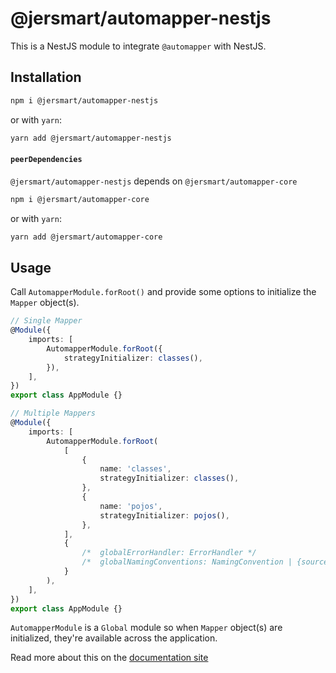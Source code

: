 # @jersmart/automapper-nestjs

This is a NestJS module to integrate `@automapper` with NestJS.

## Installation

```sh
npm i @jersmart/automapper-nestjs
```

or with `yarn`:

```sh
yarn add @jersmart/automapper-nestjs
```

#### `peerDependencies`

`@jersmart/automapper-nestjs` depends on `@jersmart/automapper-core`

```sh
npm i @jersmart/automapper-core
```

or with `yarn`:

```sh
yarn add @jersmart/automapper-core
```

## Usage

Call `AutomapperModule.forRoot()` and provide some options to initialize the `Mapper` object(s).

```ts
// Single Mapper
@Module({
    imports: [
        AutomapperModule.forRoot({
            strategyInitializer: classes(),
        }),
    ],
})
export class AppModule {}

// Multiple Mappers
@Module({
    imports: [
        AutomapperModule.forRoot(
            [
                {
                    name: 'classes',
                    strategyInitializer: classes(),
                },
                {
                    name: 'pojos',
                    strategyInitializer: pojos(),
                },
            ],
            {
                /*  globalErrorHandler: ErrorHandler */
                /*  globalNamingConventions: NamingConvention | {source, destination} */
            }
        ),
    ],
})
export class AppModule {}
```

`AutomapperModule` is a `Global` module so when `Mapper` object(s) are initialized, they're available across the application.

Read more about this on the [documentation site](https://automapperts.netlify.app/docs/nestjs)
